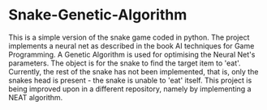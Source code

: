 # Snake-Genetic-Algorithm
This is a simple version of the snake game coded in python. The project implements a neural net as described in the book AI techniques for Game Programming. A Genetic Algorithm is used for optimising the Neural Net's parameters. The object is for the snake to find the target item to 'eat'. Currently, the rest of the snake has not been implemented, that is, only the snakes head is present - the snake is unable to 'eat' itself. This project is being improved upon in a different repository, namely by implementing a NEAT algorithm.